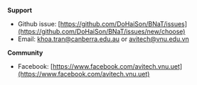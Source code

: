 **Support**

- Github issue: [https://github.com/DoHaiSon/BNaT/issues](https://github.com/DoHaiSon/BNaT/issues/new/choose)
- Email: [khoa.tran@canberra.edu.au](mailto:khoa.tran@canberra.edu.au) or [avitech@vnu.edu.vn](mailto:avitech@vnu.edu.vn)

**Community**

- Facebook: [https://www.facebook.com/avitech.vnu.uet](https://www.facebook.com/avitech.vnu.uet)
